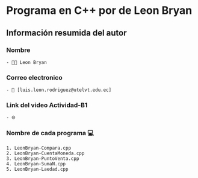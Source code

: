 # Programa en C++ por de Leon Bryan
## Información resumida del autor
### Nombre
    - 👨‍💻 Leon Bryan
### Correo electronico
    - 📧 [luis.leon.rodriguez@utelvt.edu.ec]
### Link del video Actividad-B1
    - 🌐 
### Nombre de cada programa 💻
    1. LeonBryan-Compara.cpp
    2. LeonBryan-CuentaMoneda.cpp
    3. LeonBryan-PuntoVenta.cpp
    4. LeonBryan-SumaN.cpp
    5. LeonBryan-Laedad.cpp
